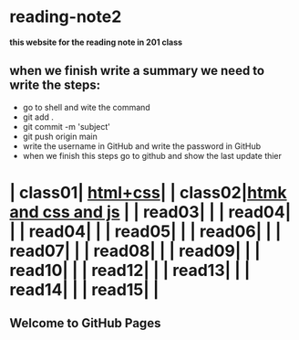 
# reading-note2

**this website for the reading note in 201 class**
## when we finish write a summary we need to write the steps:
* go to shell and wite the command
 * git add .
  * git commit -m 'subject'
  * git push origin main
  * write the username in GitHub and write the password in GitHub
  * when we finish this steps go to github and show the last update thier
  
|    class01| [html+css](class01)|
|    class02|[htmk and css and js](class02)               |
|    read03|[]()               |
|    read04|[]()               |
|    read04|[]()               |
|    read05|[]()               |
|    read06|[]()               |
|    read07|[]()               |
|    read08|[]()               |
|    read09|[]()               |
|    read10|[]()               |
|    read12|[]()               |
|    read13|[]()               |
|    read14|[]()               |
|    read15|[]()               |
=======

## Welcome to GitHub Pages
